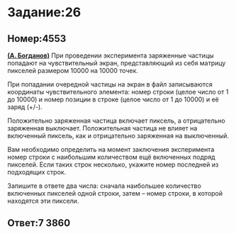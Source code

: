 <h1>Задание:26</h1><h2>Номер:4553</h2><p><a href="https://vk.com/danov" target="_blank"><strong>(А. Богданов)</strong></a> При проведении эксперимента заряженные частицы попадают на чувствительный экран, представляющий из себя матрицу пикселей размером 10000 на 10000 точек. </p><p>При попадании очередной частицы на экран в файл записываются координаты чувствительного элемента: номер строки (целое число от 1 до 10000) и номер позиции в строке (целое число от 1 до 10000) и её заряд (+/-).</p><p>Положительно заряженная частица включает пиксель, а отрицательно заряженная выключает. Положительная частица не влияет на включенный пиксель, как и отрицательно заряженная на выключенный.</p><p>Вам необходимо определить на момент заключения эксперимента номер строки с наибольшим количеством ещё включенных подряд пикселей. Если таких строк несколько, укажите номер последней из подходящих строк.</p><p>Запишите в ответе два числа: сначала наибольшее количество включенных пикселей одной строки, затем – номер строки, в которой находятся эти пиксели.</p><h2>Ответ:7 3860</h2>